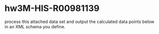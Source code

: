 # hw3M-HIS-R00981139
process this attached data set and output the calculated data points below in an XML schema you define. 
